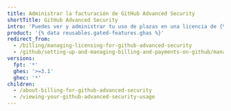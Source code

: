 ```yaml
---
title: Administrar la facturación de GitHub Advanced Security
shortTitle: GitHub Advanced Security
intro: 'Puedes ver y administrar tu uso de plazas en una licencia de {% data variables.product.prodname_advanced_security %}.'
product: '{% data reusables.gated-features.ghas %}'
redirect_from:
  - /billing/managing-licensing-for-github-advanced-security
  - /github/setting-up-and-managing-billing-and-payments-on-github/managing-licensing-for-github-advanced-security
versions:
  fpt: '*'
  ghes: '>=3.1'
  ghec: '*'
children:
  - /about-billing-for-github-advanced-security
  - /viewing-your-github-advanced-security-usage
---
```


